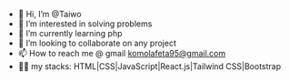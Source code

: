 - 👋 Hi, I’m @Taiwo
- 👀 I’m interested in solving problems
- 🌱 I’m currently learning php
- 💞️ I’m looking to collaborate on any project
- 📫 How to reach me @ gmail komolafeta95@gmail.com
- 🧑‍💻 my stacks: HTML|CSS|JavaScript|React.js|Tailwind CSS|Bootstrap
<!---
ojoe928/ojoe928 is a ✨ special ✨ repository because its `README.md` (this file) appears on your GitHub profile.
You can click the Preview link to take a look at your changes.
--->
